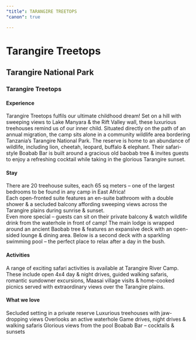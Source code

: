 ```yaml
---
"title": TARANGIRE TREETOPS
"canon": true

---
```


# Tarangire Treetops
## Tarangire National Park
### Tarangire Treetops

#### Experience
Tarangire Treetops fulfils our ultimate childhood dream!  Set on a hill with sweeping views to Lake Manyara &amp; the Rift Valley wall, these luxurious treehouses remind us of our inner child.
Situated directly on the path of an annual migration, the camp sits alone in a community wildlife area bordering Tanzania’s Tarangire National Park.
The reserve is home to an abundance of wildlife, including lion, cheetah, leopard, buffalo &amp; elephant.
Their safari-style Boabab Bar is built around a gracious old baobab tree &amp; invites guests to enjoy a refreshing cocktail while taking in the glorious Tarangire sunset.

#### Stay
There are 20 treehouse suites, each 65 sq meters – one of the largest bedrooms to be found in any camp in East Africa!  
Each open-fronted suite features an en-suite bathroom with a double shower &amp; a secluded balcony affording sweeping views across the Tarangire plains during sunrise &amp; sunset.  
Even more special – guests can sit on their private balcony &amp; watch wildlife drink from the waterhole in front of camp!
The main lodge is wrapped around an ancient Baobab tree &amp; features an expansive deck with an open-sided lounge &amp; dining area.  Below is a second deck with a sparkling swimming pool – the perfect place to relax after a day in the bush.

#### Activities
A range of exciting safari activities is available at Tarangire River Camp.
These include open 4x4 day &amp; night drives, guided walking safaris, romantic sundowner excursions, Maasai village visits &amp; home-cooked picnics served with extraordinary views over the Tarangire plains.


#### What we love
Secluded setting in a private reserve
Luxurious treehouses with jaw-dropping views
Overlooks an active waterhole
Game drives, night drives &amp; walking safaris
Glorious views from the pool
Boabab Bar – cocktails &amp; sunsets